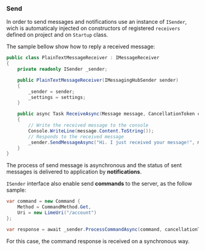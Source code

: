 ### Send

In order to send messages and notifications use an instance of `ISender`, wich is automaticaly injected on constructors of registered `receivers` defined on project and on `Startup` class.

The sample bellow show how to reply a received message:

```csharp
public class PlainTextMessageReceiver : IMessageReceiver
{
    private readonly ISender _sender;

    public PlainTextMessageReceiver(IMessagingHubSender sender)
    {
        _sender = sender;
        _settings = settings;
    }

    public async Task ReceiveAsync(Message message, CancellationToken cancellationToken)
    {
        // Write the received message to the console
        Console.WriteLine(message.Content.ToString());
        // Responds to the received message
        _sender.SendMessageAsync("Hi. I just received your message!", message.From, cancellationToken);
    }
}
```

The process of send message is asynchronous and the status of sent messages is delivered to application by **notifications**.

`ISender` interface also enable send **commands** to the server, as the follow sample:

```csharp
var command = new Command {
    Method = CommandMethod.Get,
    Uri = new LimeUri("/account")
};

var response = await _sender.ProcessCommandAsync(command, cancellationToken);
```
For this case, the command response is received on a synchronous way.
